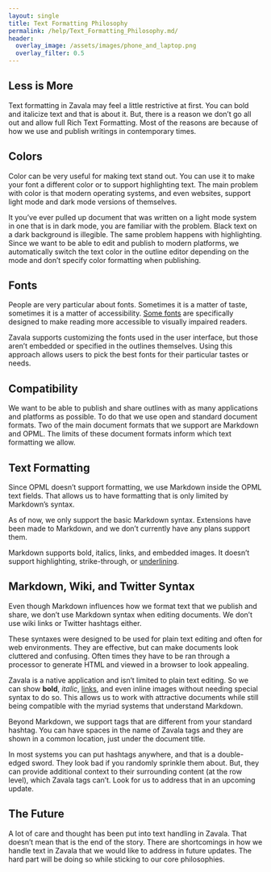 ```yaml
---
layout: single
title: Text Formatting Philosophy
permalink: /help/Text_Formatting_Philosophy.md/
header:
  overlay_image: /assets/images/phone_and_laptop.png
  overlay_filter: 0.5
---
```




## Less is More

Text formatting in Zavala may feel a little restrictive at first. You can bold and italicize text and that is about it. But, there is a reason we don’t go all out and allow full Rich Text Formatting. Most of the reasons are because of how we use and publish writings in contemporary times.

## Colors

Color can be very useful for making text stand out. You can use it to make your font a different color or to support highlighting text. The main problem with color is that modern operating systems, and even websites, support light mode and dark mode versions of themselves.

It you’ve ever pulled up document that was written on a light mode system in one that is in dark mode, you are familiar with the problem. Black text on a dark background is illegible. The same problem happens with highlighting. Since we want to be able to edit and publish to modern platforms, we automatically switch the text color in the outline editor depending on the mode and don’t specify color formatting when publishing. 

## Fonts

People are very particular about fonts. Sometimes it is a matter of taste, sometimes it is a matter of accessibility. [Some fonts](https://brailleinstitute.org/freefont) are specifically designed to make reading more accessible to visually impaired readers.

Zavala supports customizing the fonts used in the user interface, but those aren’t embedded or specified in the outlines themselves. Using this approach allows users to pick the best fonts for their particular tastes or needs.

## Compatibility

We want to be able to publish and share outlines with as many applications and platforms as possible. To do that we use open and standard document formats. Two of the main document formats that we support are Markdown and OPML. The limits of these document formats inform which text formatting we allow.

## Text Formatting

Since OPML doesn’t support formatting, we use Markdown inside the OPML text fields. That allows us to have formatting that is only limited by Markdown’s syntax.

As of now, we only support the basic Markdown syntax. Extensions have been made to Markdown, and we don’t currently have any plans support them. 

Markdown supports bold, italics, links, and embedded images. It doesn’t support highlighting, strike-through, or [underlining](https://mobile.twitter.com/gruber/status/299372697593462784).

## Markdown, Wiki, and Twitter Syntax

Even though Markdown influences how we format text that we publish and share, we don’t use Markdown syntax when editing documents. We don’t use wiki links or Twitter hashtags either.

These syntaxes were designed to be used for plain text editing and often for web environments. They are effective, but can make documents look cluttered and confusing. Often times they have to be ran through a processor to generate HTML and viewed in a browser to look appealing.

Zavala is a native application and isn’t limited to plain text editing. So we can show **bold**, _italic_, [links](https://zavala.vincode.io), and even inline images without needing special syntax to do so. This allows us to work with attractive documents while still being compatible with the myriad systems that understand Markdown.

Beyond Markdown, we support tags that are different from your standard hashtag. You can have spaces in the name of Zavala tags and they are shown in a common location, just under the document title. 

In most systems you can put hashtags anywhere, and that is a double-edged sword. They look bad if you randomly sprinkle them about. But, they can provide additional context to their surrounding content (at the row level), which Zavala tags can’t. Look for us to address that in an upcoming update.

## The Future

A lot of care and thought has been put into text handling in Zavala. That doesn’t mean that is the end of the story. There are shortcomings in how we handle text in Zavala that we would like to address in future updates. The hard part will be doing so while sticking to our core philosophies.